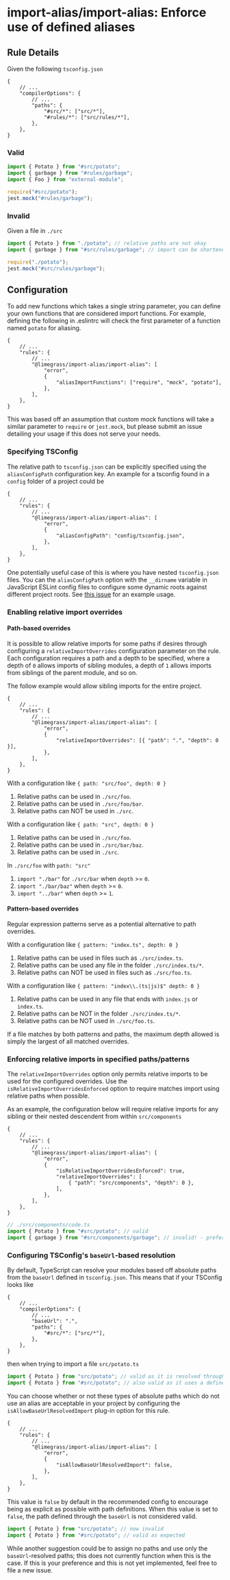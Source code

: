 # import-alias/import-alias: Enforce use of defined aliases

## Rule Details

Given the following `tsconfig.json`

```jsonc
{
    // ...
    "compilerOptions": {
        // ...
        "paths": {
            "#src/*": ["src/*"],
            "#rules/*": ["src/rules/*"],
        },
    },
}
```

### Valid

```ts
import { Potato } from "#src/potato";
import { garbage } from "#rules/garbage";
import { Foo } from "external-module";

require("#src/potato");
jest.mock("#rules/garbage");
```

### Invalid

Given a file in `./src`

```ts
import { Potato } from "./potato"; // relative paths are not okay
import { garbage } from "#src/rules/garbage"; // import can be shortened

require("./potato");
jest.mock("#src/rules/garbage");
```

## Configuration

To add new functions which takes a single string parameter,
you can define your own functions that are considered import functions.
For example, defining the following in .eslintrc will check the first
parameter of a function named `potato` for aliasing.

```jsonc
{
    // ...
    "rules": {
        // ...
        "@limegrass/import-alias/import-alias": [
            "error",
            {
                "aliasImportFunctions": ["require", "mock", "potato"],
            },
        ],
    },
}
```

This was based off an assumption that custom mock functions will take a similar
parameter to `require` or `jest.mock`, but please submit an issue detailing
your usage if this does not serve your needs.

### Specifying TSConfig

The relative path to `tsconfig.json` can be explicitly specified using the `aliasConfigPath`
configuration key. An example for a tsconfig found in a `config` folder of a project could be

```jsonc
{
    // ...
    "rules": {
        // ...
        "@limegrass/import-alias/import-alias": [
            "error",
            {
                "aliasConfigPath": "config/tsconfig.json",
            },
        ],
    },
}
```

One potentially useful case of this is where you have nested `tsconfig.json` files.
You can the `aliasConfigPath` option with the `__dirname` variable in JavaScript ESLint config files
to configure some dynamic roots against different project roots.
See [this issue](https://github.com/Limegrass/eslint-plugin-import-alias/issues/15#issuecomment-1998548874) for an example usage.

### Enabling relative import overrides

#### Path-based overrides

It is possible to allow relative imports for some paths if desires through configuring
a `relativeImportOverrides` configuration parameter on the rule. Each configuration requires
a path and a depth to be specified, where a depth of `0` allows imports of sibling modules,
a depth of `1` allows imports from siblings of the parent module, and so on.

The follow example would allow sibling imports for the entire project.

```jsonc
{
    // ...
    "rules": {
        // ...
        "@limegrass/import-alias/import-alias": [
            "error",
            {
                "relativeImportOverrides": [{ "path": ".", "depth": 0 }],
            },
        ],
    },
}
```

With a configuration like `{ path: "src/foo", depth: 0 }`

1. Relative paths can be used in `./src/foo`.
2. Relative paths can be used in `./src/foo/bar`.
3. Relative paths can NOT be used in `./src`.

With a configuration like `{ path: "src", depth: 0 }`

1. Relative paths can be used in `./src/foo`.
2. Relative paths can be used in `./src/bar/baz`.
3. Relative paths can be used in `./src`.

In `./src/foo` with `path: "src"`

1. `import "./bar"` for `./src/bar` when `depth` \>= `0`.
2. `import "./bar/baz"` when `depth` \>= `0`.
3. `import "../bar"` when `depth` \>= `1`.

#### Pattern-based overrides

Regular expression patterns serve as a potential alternative to path overrides.

With a configuration like `{ pattern: "index.ts", depth: 0 }`

1. Relative paths can be used in files such as `./src/index.ts`.
1. Relative paths can be used any file in the folder `./src/index.ts/*`.
1. Relative paths can NOT be used in files such as `./src/foo.ts`.

With a configuration like `{ pattern: "index\\.(ts|js)$" depth: 0 }`

1. Relative paths can be used in any file that ends with `index.js` or `index.ts`.
1. Relative paths can be NOT in the folder `./src/index.ts/*`.
1. Relative paths can be NOT used in `./src/foo.ts`.

If a file matches by both patterns and paths, the maximum depth allowed is simply
the largest of all matched overrides.

### Enforcing relative imports in specified paths/patterns

The `relativeImportOverrides` option only permits relative
imports to be used for the configured overrides.
Use the `isRelativeImportOverridesEnforced` option to require
matches import using relative paths when possible.

As an example, the configuration below will require relative imports
for any sibling or their nested descendent from within `src/components`

```jsonc
{
    // ...
    "rules": {
        // ...
        "@limegrass/import-alias/import-alias": [
            "error",
            {
                "isRelativeImportOverridesEnforced": true,
                "relativeImportOverrides": [
                    { "path": "src/components", "depth": 0 },
                ],
            },
        ],
    },
}
```

```ts
// ./src/components/code.ts
import { Potato } from "#src/potato"; // valid
import { garbage } from "#src/components/garbage"; // invalid! - prefers ./garbage
```

### Configuring TSConfig's `baseUrl`-based resolution

By default, TypeScript can resolve your modules based off absolute paths from
the `baseUrl` defined in `tsconfig.json`. This means that if your TSConfig looks like

```jsonc
{
    // ...
    "compilerOptions": {
        // ...
        "baseUrl": ".",
        "paths": {
            "#src/*": ["src/*"],
        },
    },
}
```

then when trying to import a file `src/potato.ts`

```typescript
import { Potato } from "src/potato"; // valid as it is resolved through TypeScript's baseUrl as `./src/potato`
import { Potato } from "#src/potato"; // also valid as it uses a defined path to resolve it
```

You can choose whether or not these types of absolute paths which do not use an
alias are acceptable in your project by configuring the `isAllowBaseUrlResolvedImport`
plug-in option for this rule.

```jsonc
{
    // ...
    "rules": {
        // ...
        "@limegrass/import-alias/import-alias": [
            "error",
            {
                "isAllowBaseUrlResolvedImport": false,
            },
        ],
    },
}
```

This value is `false` by default in the recommended config to encourage being as explicit
as possible with path definitions. When this value is set to `false`,
the path defined through the `baseUrl` is not considered valid.

```typescript
import { Potato } from "src/potato"; // now invalid
import { Potato } from "#src/potato"; // valid as expected
```

While another suggestion could be to assign no paths and use only the `baseUrl`-resolved paths;
this does not currently function when this is the case. If this is your preference and this is
not yet implemented, feel free to file a new issue.
